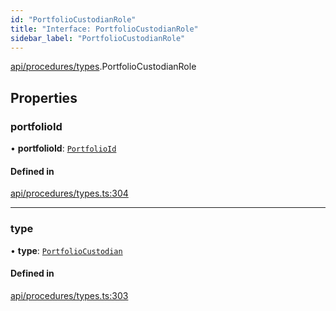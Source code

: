 ```yaml
---
id: "PortfolioCustodianRole"
title: "Interface: PortfolioCustodianRole"
sidebar_label: "PortfolioCustodianRole"
---
```


[api/procedures/types](../../../../../modules/API/Procedures/Types/Types.md).PortfolioCustodianRole

## Properties

### portfolioId

• **portfolioId**: [`PortfolioId`](../PortfolioId/PortfolioId.md)

#### Defined in

[api/procedures/types.ts:304](https://github.com/PolymeshAssociation/polymesh-sdk/blob/8a9e72221/src/api/procedures/types.ts#L304)

___

### type

• **type**: [`PortfolioCustodian`](../../../../../enums/API/Procedures/Types/RoleType/RoleType.md#portfoliocustodian)

#### Defined in

[api/procedures/types.ts:303](https://github.com/PolymeshAssociation/polymesh-sdk/blob/8a9e72221/src/api/procedures/types.ts#L303)
